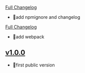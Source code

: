 [Full Changelog](https://github.com/pubnub/pubnub-react/compare/v1.0.1...v1.0.2)




- 🌟add npmignore and changelog



[Full Changelog](https://github.com/pubnub/pubnub-react/compare/v1.0.0...v1.0.1)




- 🌟add webpack



## [v1.0.0](https://github.com/pubnub/pubnub-react/tree/v1.0.0)




- 🌟first public version